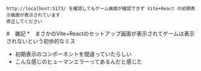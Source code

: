 ```
http://localhost:5173/ を確認してもゲーム画面が確認できず Vite+React の初期表示画面が表示されています
修正してください
```

#　雑記
*　まさかのVite+Reactのセットアップ画面が表示されてゲームは表示されないという初歩的なミス
  * 初期表示のコンポーネントを間違っていたらしい
* こんな感じのヒューマンエラーってあるんだと感じた
